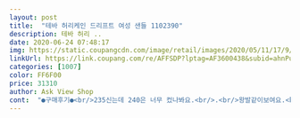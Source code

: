 ```yaml
---
layout: post 
title:  "테바 허리케인 드리프트 여성 샌들 1102390" 
description: 테바 허리 ..
date: 2020-06-24 07:48:17 
img: https://static.coupangcdn.com/image/retail/images/2020/05/11/17/9/602e7246-040c-48d3-ab1c-a568fc9d8930.jpg 
linkUrl: https://link.coupang.com/re/AFFSDP?lptag=AF3600438&subid=ahnPublicAsk&pageKey=1593914036&itemId=2723172204&vendorItemId=70682154207&traceid=V0-113-40d064109d7b5d15 
categories: [1007] 
color: FF6F00 
price: 31310 
author: Ask View Shop 
cont:  "●구매후기●<br/>235신는데 240은 너무 컸나봐요.<br/>.<br/>왕발같이보여요.<br/>.<br/>ㅠㅠ제품은 튼튼해요!!<br/>" 
---
```

